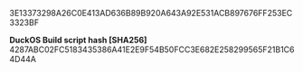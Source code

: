 3E13373298A26C0E413AD636B89B920A643A92E531ACB897676FF253EC3323BF

**DuckOS Build script hash [SHA256]**
4287ABC02FC5183435386A41E2E9F54B50FCC3E682E258299565F21B1C64D44A
